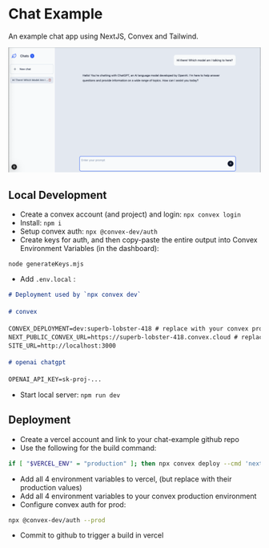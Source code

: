 # Chat Example

An example chat app using NextJS, Convex and Tailwind.

![UI](ui.png "UI")

## Local Development

- Create a convex account (and project) and login: `npx convex login`
- Install: `npm i`
- Setup convex auth: `npx @convex-dev/auth`
- Create keys for auth, and then copy-paste the entire output into Convex Environment Variables (in the dashboard):

```
node generateKeys.mjs
```

- Add `.env.local` :

```markdown
# Deployment used by `npx convex dev`

# convex

CONVEX_DEPLOYMENT=dev:superb-lobster-418 # replace with your convex project-environment name
NEXT_PUBLIC_CONVEX_URL=https://superb-lobster-418.convex.cloud # replace with your convex project-environment name
SITE_URL=http://localhost:3000

# openai chatgpt

OPENAI_API_KEY=sk-proj-...
```

- Start local server: `npm run dev`

## Deployment

- Create a vercel account and link to your chat-example github repo
- Use the following for the build command:

```bash
if [ "$VERCEL_ENV" = "production" ]; then npx convex deploy --cmd 'next build' && npx convex run migrations:runAll --prod; else npm run build; fi
```

- Add all 4 environment variables to vercel, (but replace with their production values)
- Add all 4 environment variables to your convex production environment
- Configure convex auth for prod:

```bash
npx @convex-dev/auth --prod
```

- Commit to github to trigger a build in vercel
